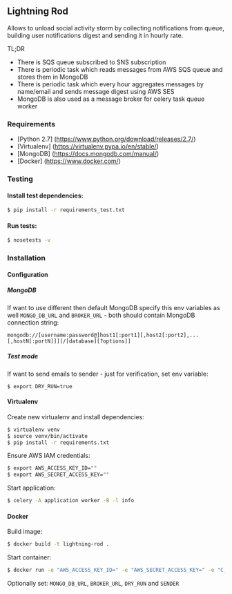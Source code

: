 ## Lightning Rod

Allows to unload social activity storm by collecting notifications from queue,
building user notifications digest and sending it in hourly rate.

TL;DR
* There is SQS queue subscribed to SNS subscription
* There is periodic task which reads messages from AWS SQS queue and stores them in MongoDB
* There is periodic task which every hour aggregates messages by name/email and sends message digest using AWS SES
* MongoDB is also used as a message broker for celery task queue worker

### Requirements

* [Python 2.7] (https://www.python.org/download/releases/2.7/)
* [Virtualenv] (https://virtualenv.pypa.io/en/stable/)
* [MongoDB] (https://docs.mongodb.com/manual/)
* [Docker] (https://www.docker.com/)

### Testing

#### Install test dependencies:
~~~bash
$ pip install -r requirements_test.txt
~~~

#### Run tests:
~~~bash
$ nosetests -v
~~~

### Installation

#### Configuration

##### MongoDB
If want to use different then default MongoDB specify this env variables as well
`MONGO_DB_URL` and `BROKER_URL` - both should contain MongoDB connection string:

`mongodb://[username:password@]host1[:port1][,host2[:port2],...[,hostN[:portN]]][/[database][?options]]`

##### Test mode
If want to send emails to sender - just for verification, set env variable:
~~~
$ export DRY_RUN=true
~~~

#### Virtualenv

Create new virtualenv and install dependencies:
~~~bash
$ virtualenv venv
$ source venv/bin/activate
$ pip install -r requirements.txt
~~~

Ensure AWS IAM credentials:
~~~bash
$ export AWS_ACCESS_KEY_ID=""
$ export AWS_SECRET_ACCESS_KEY=""
~~~

Start application:
~~~bash
$ celery -A application worker -B -l info
~~~

#### Docker

Build image:
~~~bash
$ docker build -t lightning-rod .
~~~

Start container:
~~~bash
$ docker run -e "AWS_ACCESS_KEY_ID=" -e "AWS_SECRET_ACCESS_KEY=" -e "C_FORCE_ROOT=true" -d lightning-rod
~~~

Optionally set: `MONGO_DB_URL`, `BROKER_URL`, `DRY_RUN` and `SENDER`